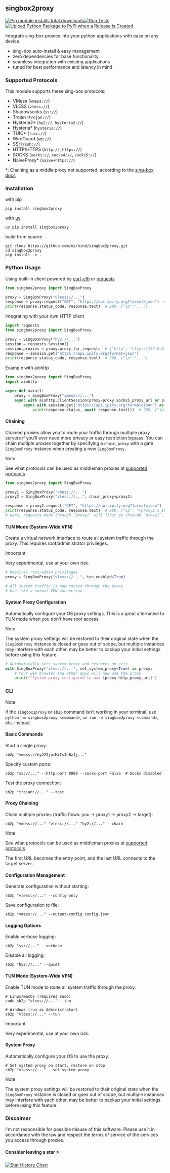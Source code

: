 ## singbox2proxy 

[![Pip module installs total downloads](https://img.shields.io/pypi/dm/singbox2proxy.svg)](https://pypi.org/project/singbox2proxy/)[![Run Tests](https://github.com/nichind/singbox2proxy/actions/workflows/build.yml/badge.svg)](https://github.com/nichind/singbox2proxy/actions/workflows/build.yml) [![Upload Python Package to PyPI when a Release is Created](https://github.com/nichind/singbox2proxy/actions/workflows/publish.yml/badge.svg)](https://github.com/nichind/singbox2proxy/actions/workflows/publish.yml)

Integrate sing-box proxies into your python applications with ease on any device.

- sing-box auto-install & easy management
- zero dependencies for base functionality
- seamless integration with existing applications
- tuned for best performance and latency in mind

### Supported Protocols

This module supports these sing-box protocols:

- VMess (`vmess://`)
- VLESS (`vless://`)
- Shadowsocks (`ss://`)
- Trojan (`trojan://`)
- Hysteria2* (`hy2://`, `hysteria2://`)
- Hysteria* (`hysteria://`)
- TUIC* (`tuic://`)
- WireGuard (`wg://`)
- SSH (`ssh://`)
- HTTP/HTTPS (`http://`, `https://`)
- SOCKS (`socks://`, `socks4://`, `socks5://`)
- NaiveProxy* (`naive+https://`)

*: Chaining as a middle proxy not supported, according to the [sing-box docs](https://sing-box.sagernet.org/configuration/inbound/)

### Installation

with pip

```shell
pip install singbox2proxy 
```

with [uv](https://pypi.org/project/uv/)

```shell
uv pip install singbox2proxy 
```

build from source

```shell
git clone https://github.com/nichind/singbox2proxy.git
cd singbox2proxy
pip install -e .
```

### Python Usage

Using built-in client powered by [curl-cffi](https://pypi.org/project/curl-cffi/) or [requests](https://pypi.org/project/requests/)

```python
from singbox2proxy import SingBoxProxy

proxy = SingBoxProxy("vless://...")
response = proxy.request("GET", "https://api.ipify.org?format=json")  # IF curl-cffi is installed, it will be used; otherwise, requests will be used.
print(response.status_code, response.text)  # 200, {"ip":"..."}
```

Integrating with your own HTTP client

```python
import requests
from singbox2proxy import SingBoxProxy

proxy = SingBoxProxy("hy2://...")
session = requests.Session()
session.proxies = proxy.proxy_for_requests  # {"http": "http://127.0.0.1:<port>", "https": "http://127.0.0.1:<port>"}
response = session.get("https://api.ipify.org?format=json")
print(response.status_code, response.text)  # 200, {"ip":"..."}
```

Example with aiohttp

```python
from singbox2proxy import SingBoxProxy
import aiohttp

async def main():
    proxy = SingBoxProxy("vmess://...")
    async with aiohttp.ClientSession(proxy=proxy.socks5_proxy_url or proxy.http_proxy_url) as session:
        async with session.get("https://api.ipify.org?format=json") as response:
            print(response.status, await response.text())  # 200, {"ip":"..."}
```

#### Chaining

Chained proxies allow you to route your traffic through multiple proxy servers if you'll ever need more privacy or easy restriction bypass. You can chain multiple proxies together by specifying a `chain_proxy` with a gate `SingBoxProxy` instance when creating a new `SingBoxProxy`.

> [!NOTE]
> See what protocols can be used as middleman proxies at [supported protocols](#supported-protocols)

```python
from singbox2proxy import SingBoxProxy

proxy1 = SingBoxProxy("vmess://...")
proxy2 = SingBoxProxy("vless://...", chain_proxy=proxy1)

response = proxy2.request("GET", "https://api.ipify.org?format=json")
print(response.status_code, response.text)  # 200, {"ip": "<proxy2's IP>"}
# Here, requests made through `proxy2` will first go through `proxy1`, then proxy1 will forward the request to proxy2, and finally proxy2 will send the request to the target server.
```

#### TUN Mode (System-Wide VPN)

Create a virtual network interface to route all system traffic through the proxy. This requires root/administrator privileges.

> [!IMPORTANT]
> Very experimental, use at your own risk.

```python
# Requires root/admin privileges
proxy = SingBoxProxy("vless://...", tun_enabled=True)

# All system traffic is now routed through the proxy
# Use like a normal VPN connection
```

#### System Proxy Configuration

Automatically configure your OS proxy settings. This is a great alternative to TUN mode when you don't have root access.

> [!NOTE]
> The system proxy settings will be restored to their original state when the `SingBoxProxy` instance is closed or goes out of scope, but multiple instances may interfere with each other, may be better to backup your initial settings before using this feature.

```python
# Automatically sets system proxy and restores on exit
with SingBoxProxy("vless://...", set_system_proxy=True) as proxy:
    # Your web browser and other apps will now use the proxy
    print(f"System proxy configured to use {proxy.http_proxy_url}")
```

### CLI

> [!NOTE]
> If the `singbox2proxy` or `sb2p` command isn't working in your terminal, use `python -m singbox2proxy <command>`, `uv run -m singbox2proxy <command>`, etc. instead.

#### Basic Commands

Start a single proxy:

```shell
sb2p "vmess://eyJ2IjoiMiIsInBzIj..."
```

Specify custom ports:

```shell
sb2p "ss://..." --http-port 8080 --socks-port False  # Socks disabled
```

Test the proxy connection:

```shell
sb2p "trojan://..." --test
```

#### Proxy Chaining

Chain multiple proxies (traffic flows: you -> proxy1 -> proxy2 -> target):

```shell
sb2p "vmess://..." "vless://..." "hy2://..." --chain
```

> [!NOTE]
> See what protocols can be used as middleman proxies at [supported protocols](#supported-protocols)

The first URL becomes the entry point, and the last URL connects to the target server.

#### Configuration Management

Generate configuration without starting:

```shell
sb2p "vless://..." --config-only
```

Save configuration to file:

```shell
sb2p "vmess://..." --output-config config.json
```

#### Logging Options

Enable verbose logging:

```shell
sb2p "ss://..." --verbose
```

Disable all logging:

```shell
sb2p "hy2://..." --quiet
```

#### TUN Mode (System-Wide VPN)

Enable TUN mode to route all system traffic through the proxy.

```shell
# Linux/macOS (requires sudo)
sudo sb2p "vless://..." --tun

# Windows (run as Administrator)
sb2p "vless://..." --tun
```

> [!IMPORTANT]
> Very experimental, use at your own risk.

#### System Proxy

Automatically configure your OS to use the proxy.

```shell
# Set system proxy on start, restore on stop
sb2p "vless://..." --set-system-proxy
```

> [!NOTE]
> The system proxy settings will be restored to their original state when the `SingBoxProxy` instance is closed or goes out of scope, but multiple instances may interfere with each other, may be better to backup your initial settings before using this feature.

### Discaimer

I'm not responsible for possible misuse of this software. Please use it in accordance with the law and respect the terms of service of the services you access through proxies.

#### Consider leaving a star ⭐

[![Star History Chart](https://api.star-history.com/svg?repos=nichind/singbox2proxy&type=Date)](https://github.com/nichind/singbox2proxy)